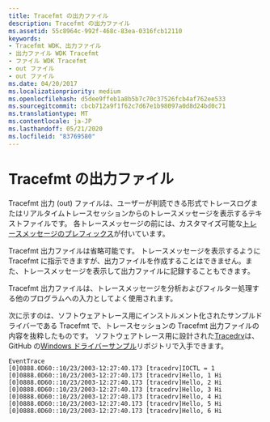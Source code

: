 ```yaml
---
title: Tracefmt の出力ファイル
description: Tracefmt の出力ファイル
ms.assetid: 55c8964c-992f-468c-83ea-0316fcb12110
keywords:
- Tracefmt WDK、出力ファイル
- 出力ファイル WDK Tracefmt
- ファイル WDK Tracefmt
- out ファイル
- out ファイル
ms.date: 04/20/2017
ms.localizationpriority: medium
ms.openlocfilehash: d5dee9ffeb1a8b5b7c70c37526fcb4af762ee533
ms.sourcegitcommit: cbcb712a9f1f62c7d67e1b98097a0d8d24bd0c71
ms.translationtype: MT
ms.contentlocale: ja-JP
ms.lasthandoff: 05/21/2020
ms.locfileid: "83769580"
---
```

# <a name="tracefmt-output-file"></a>Tracefmt の出力ファイル


Tracefmt 出力 (out) ファイルは、ユーザーが判読できる形式でトレースログまたはリアルタイムトレースセッションからのトレースメッセージを表示するテキストファイルです。 各トレースメッセージの前には、カスタマイズ可能な[トレースメッセージのプレフィックス](trace-message-prefix.md)が付いています。

Tracefmt 出力ファイルは省略可能です。 トレースメッセージを表示するように Tracefmt に指示できますが、出力ファイルを作成することはできません。また、トレースメッセージを表示して出力ファイルに記録することもできます。

Tracefmt 出力ファイルは、トレースメッセージを分析およびフィルター処理する他のプログラムへの入力としてよく使用されます。

次に示すのは、ソフトウェアトレース用にインストルメント化されたサンプルドライバーである Tracefmt で、トレースセッションの Tracefmt 出力ファイルの内容を抜粋したものです。 ソフトウェアトレース用に設計された[Tracedrv](https://github.com/Microsoft/Windows-driver-samples/tree/master/general/tracing/tracedriver)は、GitHub の[Windows ドライバーサンプル](https://github.com/Microsoft/Windows-driver-samples)リポジトリで入手できます。

```
EventTrace
[0]0888.0D60::10/23/2003-12:27:40.173 [tracedrv]IOCTL = 1
[0]0888.0D60::10/23/2003-12:27:40.173 [tracedrv]Hello, 1 Hi
[0]0888.0D60::10/23/2003-12:27:40.173 [tracedrv]Hello, 2 Hi
[0]0888.0D60::10/23/2003-12:27:40.173 [tracedrv]Hello, 3 Hi
[0]0888.0D60::10/23/2003-12:27:40.173 [tracedrv]Hello, 4 Hi
[0]0888.0D60::10/23/2003-12:27:40.173 [tracedrv]Hello, 5 Hi
[0]0888.0D60::10/23/2003-12:27:40.173 [tracedrv]Hello, 6 Hi
```

 

 





